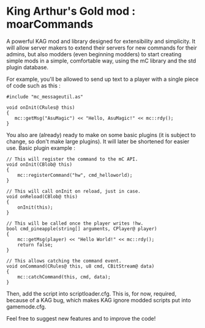 # King Arthur's Gold mod : moarCommands
A powerful KAG mod and library designed for extensibility and simplicity.
It will allow server makers to extend their servers for new commands for their admins, but also modders (even beginning modders) to start creating simple mods in a simple, comfortable way, using the mC library and the std plugin database.

For example, you'll be allowed to send up text to a player with a single piece of code such as this :

```
#include "mc_messageutil.as"

void onInit(CRules@ this)
{
   mc::getMsg("AsuMagic") << "Hello, AsuMagic!" << mc::rdy();
}
```

You also are (already) ready to make on some basic plugins (it is subject to change, so don't make large plugins).
It will later be shortened for easier use.
Basic plugin example :
```
// This will register the command to the mC API.
void onInit(CBlob@ this)
{
	mc::registerCommand("hw", cmd_helloworld);
}

// This will call onInit on reload, just in case.
void onReload(CBlob@ this)
{
	onInit(this);
}

// This will be called once the player writes !hw.
bool cmd_pineapple(string[] arguments, CPlayer@ player)
{
	mc::getMsg(player) << "Hello World!" << mc::rdy();
	return false;
}

// This allows catching the command event.
void onCommand(CRules@ this, u8 cmd, CBitStream@ data)
{
	mc::catchCommand(this, cmd, data);
}
```
Then, add the script into scriptloader.cfg. This is, for now, required, because of a KAG bug, which makes KAG ignore modded scripts put into gamemode.cfg.

Feel free to suggest new features and to improve the code!
